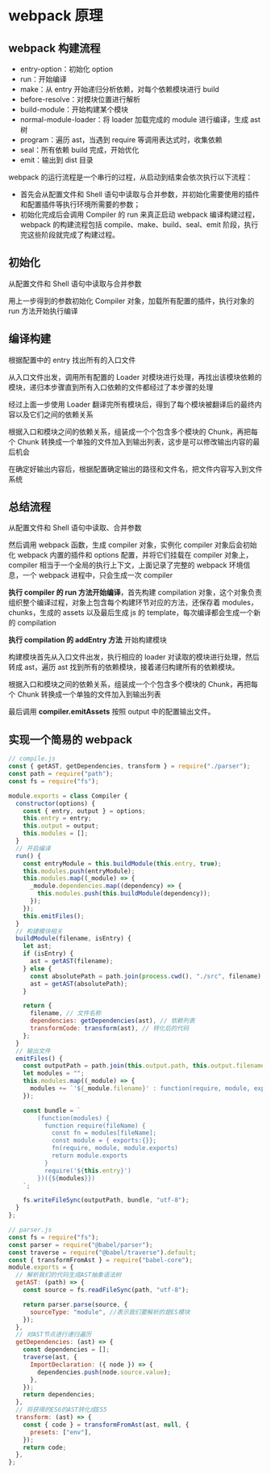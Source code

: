 # webpack 原理

## webpack 构建流程

- entry-option：初始化 option
- run：开始编译
- make：从 entry 开始递归分析依赖，对每个依赖模块进行 build
- before-resolve：对模块位置进行解析
- build-module：开始构建某个模块
- normal-module-loader：将 loader 加载完成的 module 进行编译，生成 ast 树
- program：遍历 ast，当遇到 require 等调用表达式时，收集依赖
- seal：所有依赖 build 完成，开始优化
- emit：输出到 dist 目录

webpack 的运行流程是一个串行的过程，从启动到结束会依次执行以下流程：

- 首先会从配置文件和 Shell 语句中读取与合并参数，并初始化需要使用的插件和配置插件等执行环境所需要的参数；
- 初始化完成后会调用 Compiler 的 run 来真正启动 webpack 编译构建过程，webpack 的构建流程包括 compile、make、build、seal、emit 阶段，执行完这些阶段就完成了构建过程。

## 初始化

从配置文件和 Shell 语句中读取与合并参数

用上一步得到的参数初始化 Compiler 对象，加载所有配置的插件，执行对象的 run 方法开始执行编译

## 编译构建

根据配置中的 entry 找出所有的入口文件

从入口文件出发，调用所有配置的 Loader 对模块进行处理，再找出该模块依赖的模块，递归本步骤直到所有入口依赖的文件都经过了本步骤的处理

经过上面一步使用 Loader 翻译完所有模块后，得到了每个模块被翻译后的最终内容以及它们之间的依赖关系

根据入口和模块之间的依赖关系，组装成一个个包含多个模块的 Chunk，再把每个 Chunk 转换成一个单独的文件加入到输出列表，这步是可以修改输出内容的最后机会

在确定好输出内容后，根据配置确定输出的路径和文件名，把文件内容写入到文件系统

## 总结流程

从配置文件和 Shell 语句中读取、合并参数

然后调用 webpack 函数，生成 compiler 对象，实例化 compiler 对象后会初始化 webpack 内置的插件和 options 配置，并将它们挂载在 compiler 对象上，compiler 相当于一个全局的执行上下文，上面记录了完整的 webpack 环境信息，一个 webpack 进程中，只会生成一次 compiler

**执行 compiler 的 run 方法开始编译**，首先构建 compilation 对象，这个对象负责组织整个编译过程，对象上包含每个构建环节对应的方法，还保存着 modules，chunks，生成的 assets 以及最后生成 js 的 template，每次编译都会生成一个新的 compilation

**执行 compilation 的 addEntry 方法** 开始构建模块

构建模块首先从入口文件出发，执行相应的 loader 对读取的模块进行处理，然后转成 ast，遍历 ast 找到所有的依赖模块，接着递归构建所有的依赖模块。

根据入口和模块之间的依赖关系，组装成一个个包含多个模块的 Chunk，再把每个 Chunk 转换成一个单独的文件加入到输出列表

最后调用 **compiler.emitAssets** 按照 output 中的配置输出文件。

## 实现一个简易的 webpack

```js
// compile.js
const { getAST, getDependencies, transform } = require("./parser");
const path = require("path");
const fs = require("fs");

module.exports = class Compiler {
  constructor(options) {
    const { entry, output } = options;
    this.entry = entry;
    this.output = output;
    this.modules = [];
  }
  // 开启编译
  run() {
    const entryModule = this.buildModule(this.entry, true);
    this.modules.push(entryModule);
    this.modules.map((_module) => {
      _module.dependencies.map((dependency) => {
        this.modules.push(this.buildModule(dependency));
      });
    });
    this.emitFiles();
  }
  // 构建模块相关
  buildModule(filename, isEntry) {
    let ast;
    if (isEntry) {
      ast = getAST(filename);
    } else {
      const absolutePath = path.join(process.cwd(), "./src", filename);
      ast = getAST(absolutePath);
    }

    return {
      filename, // 文件名称
      dependencies: getDependencies(ast), // 依赖列表
      transformCode: transform(ast), // 转化后的代码
    };
  }
  // 输出文件
  emitFiles() {
    const outputPath = path.join(this.output.path, this.output.filename);
    let modules = "";
    this.modules.map((_module) => {
      modules += `'${_module.filename}' : function(require, module, exports) {${_module.transformCode}},`;
    });

    const bundle = `
        (function(modules) {
          function require(fileName) {
            const fn = modules[fileName];
            const module = { exports:{}};
            fn(require, module, module.exports)
            return module.exports
          }
          require('${this.entry}')
        })({${modules}})
    `;

    fs.writeFileSync(outputPath, bundle, "utf-8");
  }
};

```

```js
// parser.js
const fs = require("fs");
const parser = require("@babel/parser");
const traverse = require("@babel/traverse").default;
const { transformFromAst } = require("babel-core");
module.exports = {
  // 解析我们的代码生成AST抽象语法树
  getAST: (path) => {
    const source = fs.readFileSync(path, "utf-8");

    return parser.parse(source, {
      sourceType: "module", //表示我们要解析的是ES模块
    });
  },
  // 对AST节点进行递归遍历
  getDependencies: (ast) => {
    const dependencies = [];
    traverse(ast, {
      ImportDeclaration: ({ node }) => {
        dependencies.push(node.source.value);
      },
    });
    return dependencies;
  },
  // 将获得的ES6的AST转化成ES5
  transform: (ast) => {
    const { code } = transformFromAst(ast, null, {
      presets: ["env"],
    });
    return code;
  },
};

```